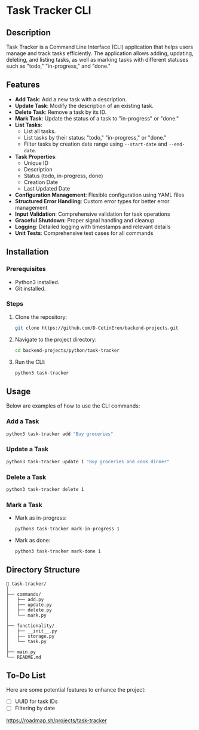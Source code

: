# Task Tracker CLI

## Description

Task Tracker is a Command Line Interface (CLI) application that helps users manage and track tasks efficiently. The application allows adding, updating, deleting, and listing tasks, as well as marking tasks with different statuses such as "todo," "in-progress," and "done."

## Features

- **Add Task**: Add a new task with a description.
- **Update Task**: Modify the description of an existing task.
- **Delete Task**: Remove a task by its ID.
- **Mark Task**: Update the status of a task to "in-progress" or "done."
- **List Tasks**:
  - List all tasks.
  - List tasks by their status: "todo," "in-progress," or "done."
  - Filter tasks by creation date range using `--start-date` and `--end-date`.
- **Task Properties**:
  - Unique ID
  - Description
  - Status (todo, in-progress, done)
  - Creation Date
  - Last Updated Date
- **Configuration Management**: Flexible configuration using YAML files
- **Structured Error Handling**: Custom error types for better error management
- **Input Validation**: Comprehensive validation for task operations
- **Graceful Shutdown**: Proper signal handling and cleanup
- **Logging**: Detailed logging with timestamps and relevant details
- **Unit Tests**: Comprehensive test cases for all commands

## Installation

### Prerequisites

- Python3  installed.
- Git installed.

### Steps

1. Clone the repository:
   ```bash
   git clone https://github.com/D-CetinEren/backend-projects.git
   ```
2. Navigate to the project directory:
   ```bash
   cd backend-projects/python/task-tracker
   ```
3. Run the CLI:
   ```bash
   python3 task-tracker
   ```

## Usage

Below are examples of how to use the CLI commands:

### Add a Task

```bash
python3 task-tracker add "Buy groceries"
```

### Update a Task

```bash
python3 task-tracker update 1 "Buy groceries and cook dinner"
```

### Delete a Task

```bash
python3 task-tracker delete 1
```

### Mark a Task

- Mark as in-progress:
  ```bash
  python3 task-tracker mark-in-progress 1
  ```
- Mark as done:
  ```bash
  python3 task-tracker mark-done 1
  ```

## Directory Structure
```plaintext
📂 task-tracker/
│
├── commands/
│   ├── add.py
│   ├── update.py
│   ├── delete.py
│   └── mark.py
│
├── functionality/
│   ├── __init__.py
│   ├── storage.py
│   └── task.py
│
├── main.py
└── README.md
```

## To-Do List

Here are some potential features to enhance the project:

- [ ] UUID for task IDs
- [ ] Filtering by date

https://roadmap.sh/projects/task-tracker

